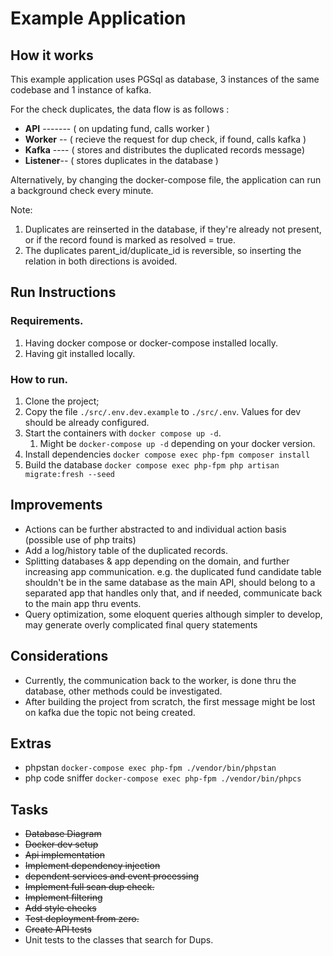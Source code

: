 # Example Application

## How it works
This example application uses PGSql as database, 3 instances of the same codebase and 1 instance of kafka.

For the check duplicates, the data flow is as follows :

 - **API** ------- ( on updating fund, calls worker )
 - **Worker** -- ( recieve the request for dup check, if found, calls kafka )
 - **Kafka** ---- ( stores and distributes the duplicated records message)
 - **Listener**-- ( stores duplicates in the database )

Alternatively, by changing the docker-compose file, the application can run a background check every minute.

Note: 
1. Duplicates are reinserted in the database, if they're already not present, or if the record found is marked as resolved = true. 
2. The duplicates parent_id/duplicate_id is reversible, so inserting the relation in both directions is avoided. 

## Run Instructions

### Requirements.
1. Having docker compose or docker-compose installed locally.
2. Having git installed locally.

### How to run.
1. Clone the project;
2. Copy the file `./src/.env.dev.example` to `./src/.env`. Values for dev should be already configured.
3. Start the containers with `docker compose up -d`.
   1. Might be  `docker-compose up -d` depending on your docker version.
4. Install dependencies `docker compose exec php-fpm composer install`
5. Build the database `docker compose exec php-fpm php artisan migrate:fresh --seed`

## Improvements
- Actions can be further abstracted to and individual action basis (possible use of php traits) 
- Add a log/history table of the duplicated records.
- Splitting databases & app depending on the domain, and further increasing app communication. e.g. the duplicated fund candidate table shouldn't be in the same database as the main API, should belong to a separated app that handles only that, and if needed, communicate back to the main app thru events.
- Query optimization, some eloquent queries although simpler to develop, may generate overly complicated final query statements

## Considerations
- Currently, the communication back to the worker, is done thru the database, other methods could be investigated.
- After building the project from scratch, the first message might be lost on kafka due the topic not being created.

## Extras
- phpstan `docker-compose exec php-fpm ./vendor/bin/phpstan`
- php code sniffer `docker-compose exec php-fpm ./vendor/bin/phpcs`


## Tasks
- ~~Database Diagram~~
- ~~Docker dev setup~~
- ~~Api implementation~~
- ~~Implement dependency injection~~
- ~~dependent services and event processing~~
- ~~Implement full scan dup check.~~
- ~~Implement filtering~~
- ~~Add style checks~~
- ~~Test deployment from zero.~~
- ~~Create API tests~~
- Unit tests to the classes that search for Dups.
